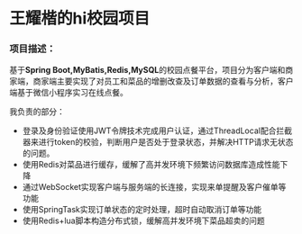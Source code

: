 # 王耀楷的hi校园项目

### 项目描述：
基于**Spring Boot,MyBatis,Redis,MySQL**的校园点餐平台，项目分为客户端和商家端，商家端主要实现了对员工和菜品的增删改查及订单数据的查看与分析，客户端基于微信小程序实习在线点餐。 

我负责的部分：

- 登录及身份验证使用JWT令牌技术完成用户认证，通过ThreadLocal配合拦截器来进行token的校验，判断用户是否处于登录状态，并解决HTTP请求无状态的问题。
- 使用Redis对菜品进行缓存，缓解了高并发环境下频繁访问数据库造成性能下降
- 通过WebSocket实现客户端与服务端的长连接，实现来单提醒及客户催单等功能
- 使用SpringTask实现订单状态的定时处理，超时自动取消订单等功能
- 使用Redis+lua脚本构造分布式锁，缓解高并发环境下菜品超卖的问题
